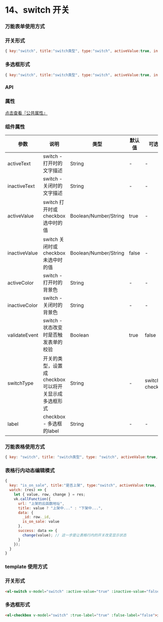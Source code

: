 # 14、switch 开关

### 万能表单使用方式

### 开关形式
```js
{ key:"switch", title:"switch类型", type:"switch", activeValue:true, inactiveValue:false }
```
### 多选框形式
```js
{ key:"switch", title:"switch类型", type:"switch", activeValue:true, inactiveValue:false, switchType:"checkbox", label:"允许为空" },
```

### API

### 属性

[点击查看『公共属性』](https://vkdoc.fsq.pub/admin/components/0%E3%80%81public.html)

### 组件属性

| 参数             | 说明                           | 类型    | 默认值  | 可选值 |
|------------------|-------------------------------|---------|--------|-------|
| activeText            | switch - 打开时的文字描述 | String  | - | -  |
| inactiveText            | switch - 关闭时的文字描述 | String  | - | -  |
| activeValue            | switch 打开时或checkbox选中时的值 | Boolean/Number/String  | true | -  |
| inactiveValue            | switch 关闭时或checkbox未选中时的值 | Boolean/Number/String  | false | -  |
| activeColor            | switch - 打开时的背景色 | String  | - | -  |
| inactiveColor            | switch - 关闭时的背景色 | String  | - | -  |
| validateEvent            | switch - 状态改变时是否触发表单的校验 | Boolean  | true | false |
| switchType            | 开关的类型，设置成checkbox可以将开关显示成多选框形式  | String  | - | switch 、checkbox |
| label            | checkbox - 多选框的label | String  | - | -  |

### 万能表格使用方式

```js
{ key: "switch", title: "switch类型", type: "switch", activeValue:true, inactiveValue:false, width: 100 }
```

### 表格行内动态编辑模式
```js
{
  key: "is_on_sale", title:"是否上架", type:"switch", activeValue:true, inactiveValue:false, width:80,
  watch: (res) => {
    let { value, row, change } = res;
    vk.callFunction({
      url: "上架的云函数地址",
      title: value ? "上架中..." : "下架中...",
      data: {
        _id: row._id,
        is_on_sale: value
      },
      success: data => {
        change(value); // 这一步是让表格行内的开关改变显示状态
      }
    });
  }
}
```


### template 使用方式
### 开关形式
```html
<el-switch v-model="switch" :active-value="true" :inactive-value="false"></el-switch>
```
### 多选框形式
```html
<el-checkbox v-model="switch" :true-label="true" :false-label="false">允许为空</el-checkbox>
```
